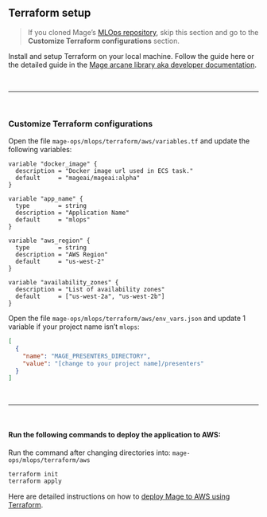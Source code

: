 ## Terraform setup

> If you cloned Mage’s [MLOps repository](https://github.com/mage-ai/mlops), 
> skip this section and go to the **Customize Terraform configurations** section.


Install and setup Terraform on your local machine.
Follow the guide here or the detailed guide in the 
[Mage arcane library aka developer documentation](https://docs.mage.ai/production/deploying-to-cloud/using-terraform).

<br />

---

<br />


### Customize Terraform configurations

Open the file `mage-ops/mlops/terraform/aws/variables.tf` and update the following variables:

```hcl
variable "docker_image" {
  description = "Docker image url used in ECS task."
  default     = "mageai/mageai:alpha"
}

variable "app_name" {
  type        = string
  description = "Application Name"
  default     = "mlops"
}

variable "aws_region" {
  type        = string
  description = "AWS Region"
  default     = "us-west-2"
}

variable "availability_zones" {
  description = "List of availability zones"
  default     = ["us-west-2a", "us-west-2b"]
}
```

Open the file `mage-ops/mlops/terraform/aws/env_vars.json` and update 1 variable
if your project name isn’t `mlops`:

```json
[
  {
    "name": "MAGE_PRESENTERS_DIRECTORY",
    "value": "[change to your project name]/presenters"
  }
]
```

<br />

---

<br />

#### Run the following commands to deploy the application to AWS:

Run the command after changing directories into: `mage-ops/mlops/terraform/aws`

```bash
terraform init
terraform apply
```

Here are detailed instructions on how to
[deploy Mage to AWS using Terraform](https://docs.mage.ai/production/deploying-to-cloud/aws/setup).